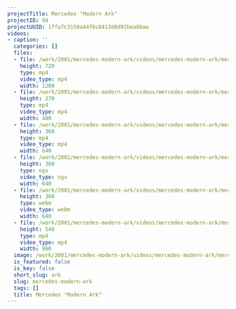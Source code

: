 ```yaml
---
projectTitle: Mercedes "Modern Ark"
projectID: 94
projectUUID: 1ffa7c3150a44f6c8413d8d91bea6bae
videos:
- caption: ''
  categories: []
  files:
  - file: /work/2001/mercedes-modern-ark/videos/mercedes-modern-ark/mercedes-modern-ark-1280x720.mp4
    height: 720
    type: mp4
    video_type: mp4
    width: 1280
  - file: /work/2001/mercedes-modern-ark/videos/mercedes-modern-ark/mercedes-modern-ark-480x270.mp4
    height: 270
    type: mp4
    video_type: mp4
    width: 480
  - file: /work/2001/mercedes-modern-ark/videos/mercedes-modern-ark/mercedes-modern-ark-640x360.mp4
    height: 360
    type: mp4
    video_type: mp4
    width: 640
  - file: /work/2001/mercedes-modern-ark/videos/mercedes-modern-ark/mercedes-modern-ark-640x360.ogv
    height: 360
    type: ogv
    video_type: ogv
    width: 640
  - file: /work/2001/mercedes-modern-ark/videos/mercedes-modern-ark/mercedes-modern-ark-640x360.webm
    height: 360
    type: webm
    video_type: webm
    width: 640
  - file: /work/2001/mercedes-modern-ark/videos/mercedes-modern-ark/mercedes-modern-ark-960x540.mp4
    height: 540
    type: mp4
    video_type: mp4
    width: 960
  image: /work/2001/mercedes-modern-ark/videos/mercedes-modern-ark/mercedes-modern-ark.07.jpg
  is_featured: false
  is_key: false
  short_slug: ark
  slug: mercedes-modern-ark
  tags: []
  title: Mercedes "Modern Ark"
---
```

